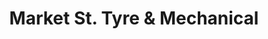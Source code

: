 ---
title: "Market St. Tyre & Mechanical"
url: /ballarat/market-st-tyre-and-mechanical/
shop: shop
---